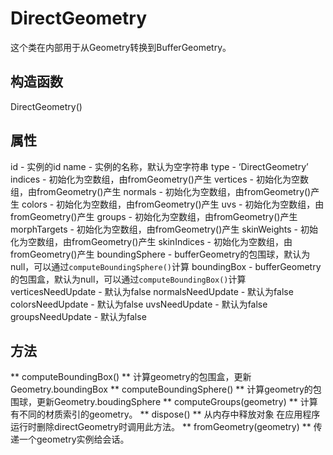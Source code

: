 # DirectGeometry #
这个类在内部用于从Geometry转换到BufferGeometry。
## 构造函数 ##
DirectGeometry()
## 属性 ##
id - 实例的id
name - 实例的名称，默认为空字符串
type - ‘DirectGeometry’
indices - 初始化为空数组，由fromGeometry()产生
vertices - 初始化为空数组，由fromGeometry()产生
normals - 初始化为空数组，由fromGeometry()产生
colors - 初始化为空数组，由fromGeometry()产生
uvs - 初始化为空数组，由fromGeometry()产生
groups - 初始化为空数组，由fromGeometry()产生
morphTargets - 初始化为空数组，由fromGeometry()产生
skinWeights - 初始化为空数组，由fromGeometry()产生
skinIndices - 初始化为空数组，由fromGeometry()产生
boundingSphere - bufferGeometry的包围球，默认为null，可以通过`computeBoundingSphere()`计算
boundingBox - bufferGeometry的包围盒，默认为null，可以通过`computeBoundingBox()`计算
verticesNeedUpdate - 默认为false
normalsNeedUpdate - 默认为false
colorsNeedUpdate - 默认为false
uvsNeedUpdate - 默认为false
groupsNeedUpdate - 默认为false
## 方法 ##
** computeBoundingBox() **
计算geometry的包围盒，更新Geometry.boundingBox
** computeBoundingSphere() **
计算geometry的包围球，更新Geometry.boudingSphere
** computeGroups(geometry) **
计算有不同的材质索引的geometry。
** dispose() **
从内存中释放对象
在应用程序运行时删除directGeometry时调用此方法。
** fromGeometry(geometry) **
传递一个geometry实例给会话。
